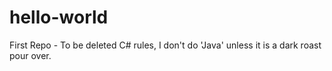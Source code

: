 # hello-world
First Repo - To be deleted
C# rules, I don't do 'Java' unless it is a dark roast pour over.
